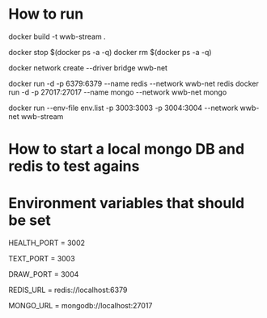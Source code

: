 # How to run

docker build -t wwb-stream .

docker stop $(docker ps -a -q)
docker rm $(docker ps -a -q)

docker network create --driver bridge wwb-net

docker run -d -p 6379:6379 --name redis --network wwb-net redis
docker run -d -p 27017:27017 --name mongo --network wwb-net mongo

docker run --env-file env.list -p 3003:3003 -p 3004:3004 --network wwb-net wwb-stream

# How to start a local mongo DB and redis to test agains



# Environment variables that should be set

HEALTH_PORT = 3002

TEXT_PORT = 3003

DRAW_PORT = 3004

REDIS_URL = redis://localhost:6379

MONGO_URL = mongodb://localhost:27017

